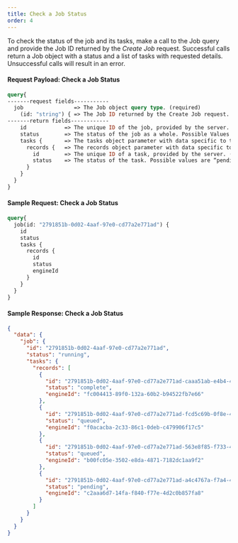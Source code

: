 ```yaml
---
title: Check a Job Status
order: 4
---
```


To check the status of the job and its tasks, make a call to the Job query and provide the Job ID returned by the *Create Job* request. Successful calls return a Job object with a status and a list of tasks with requested details. Unsuccessful calls will result in an error.

#### Request Payload: Check a Job Status
```graphql
query{
-------request fields-----------
  job                => The Job object query type. (required)
    (id: "string") { => The Job ID returned by the Create Job request. (required)
-------return fields------------
    id            => The unique ID of the job, provided by the server. (required)
    status        => The status of the job as a whole. Possible Values are “accepted” (the job is valid and has been accepted for processing), “running” (the job is running), “failed” (at least one task failed and job execution was terminated), and “complete” (all tasks in the job finished normally). (required)
    tasks {       => The tasks object parameter with data specific to the job’s tasks. (required)
      records {   => The records object parameter with data specific to individual tasks. (required)
        id        => The unique ID of a task, provided by the server. (required)
        status    => The status of the task. Possible values are “pending” (the task was received but hasn’t been queued), “queued” (the task has been accepted for processing), “running” (the task is running), “failed” (the task failed and execution was terminated), and “complete” (the task finished normally). (required)
      }
    }
  }
}
```

#### Sample Request: Check a Job Status
```graphql
query{
  job(id: "2791851b-0d02-4aaf-97e0-cd77a2e771ad") {
    id
    status
    tasks {
      records {
        id
        status
        engineId
      }
    }
  }
}
```

#### Sample Response: Check a Job Status
```json
{
  "data": {
    "job": {
      "id": "2791851b-0d02-4aaf-97e0-cd77a2e771ad",
      "status": "running",
      "tasks": {
        "records": [
          {
            "id": "2791851b-0d02-4aaf-97e0-cd77a2e771ad-caaa51ab-e4b4-49e3-b6d9-3291fa4b9836",
            "status": "complete",
            "engineId": "fc004413-89f0-132a-60b2-b94522fb7e66"
          },
          {
            "id": "2791851b-0d02-4aaf-97e0-cd77a2e771ad-fcd5c69b-0f8e-46f0-9aa0-2718529836ad",
            "status": "queued",
            "engineId": "f0acacba-2c33-86c1-0deb-c479906f17c5"
          },
          {
            "id": "2791851b-0d02-4aaf-97e0-cd77a2e771ad-563e8f85-f733-45b7-8eb7-3ff68aed498a ",
            "status": "queued",
            "engineId": "b00fc05e-3502-e8da-4871-7182dc1aa9f2"
          },
          {
            "id": "2791851b-0d02-4aaf-97e0-cd77a2e771ad-a4c4767a-f7a4-4244-8481-a036a286e3a3",
            "status": "pending",
            "engineId": "c2aaa6d7-14fa-f840-f77e-4d2c0b857fa8"
          }
        ]
      }
    }
  }
}
```
